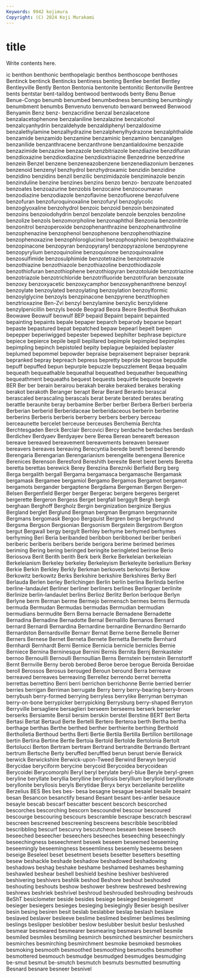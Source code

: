 ```yaml
---
Keywords: 9942 kojimura
Copyright: (C) 2024 Koji Murakami
---
```


# title

Write contents here.



ic benthon benthonic
benthopelagic benthos benthoscope benthoses Bentinck bentinck Bentincks bentiness benting Bentlee
bentlet Bentley Bentleyville Bently Benton Bentonia bentonite bentonitic Bentonville Bentree
bents bentstar bent-taildog bentwood bentwoods benty Benu Benue Benue-Congo benumb
benumbed benumbedness benumbing benumbingly benumbment benumbs Benvenuto benvenuto benward benweed
Benwood Benyamin Benz benz- benzacridine benzal benzalacetone benzalacetophenone benzalaniline benzalazine
benzalcohol benzalcyanhydrin benzaldehyde benzaldiphenyl benzaldoxime benzalethylamine benzalhydrazine benzalphenylhydrazone benzalphthalide benzamide
benzamido benzamine benzaminic benzamino benzanalgen benzanilide benzanthracene benzanthrone benzantialdoxime benzazide
benzazimide benzazine benzazole benzbitriazole benzdiazine benzdifuran benzdioxazine benzdioxdiazine benzdioxtriazine Benzedrine
benzedrine benzein Benzel benzene benzeneazobenzene benzenediazonium benzenes benzenoid benzenyl benzhydrol
benzhydroxamic benzidin benzidine benzidino benzidins benzil benzilic benzimidazole benziminazole benzin
benzinduline benzine benzines benzins benzo benzo- benzoate benzoated benzoates benzoazurine
benzobis benzocaine benzocoumaran benzodiazine benzodiazole benzoflavine benzofluorene benzofulvene benzofuran benzofuroquinoxaline
benzofuryl benzoglycolic benzoglyoxaline benzohydrol benzoic benzoid benzoin benzoinated benzoins benzoiodohydrin
benzol benzolate benzole benzoles benzoline benzolize benzols benzomorpholine benzonaphthol Benzonia
benzonitrile benzonitrol benzoperoxide benzophenanthrazine benzophenanthroline benzophenazine benzophenol benzophenone benzophenothiazine benzophenoxazine
benzophloroglucinol benzophosphinic benzophthalazine benzopinacone benzopyran benzopyranyl benzopyrazolone benzopyrene benzopyrylium benzoquinoline
benzoquinone benzoquinoxaline benzosulfimide benzosulphimide benzotetrazine benzotetrazole benzothiazine benzothiazole benzothiazoline benzothiodiazole
benzothiofuran benzothiophene benzothiopyran benzotoluide benzotriazine benzotriazole benzotrichloride benzotrifluoride benzotrifuran benzoxate
benzoxy benzoxyacetic benzoxycamphor benzoxyphenanthrene benzoyl benzoylate benzoylated benzoylating benzoylation benzoylformic
benzoylglycine benzoyls benzpinacone benzpyrene benzthiophen benztrioxazine Ben-Zvi benzyl benzylamine benzylic
benzylidene benzylpenicillin benzyls beode Beograd Beora Beore Beothuk Beothukan Beowawe
Beowulf beowulf BEP bepaid Bepaint bepaint bepainted bepainting bepaints bepale
bepaper beparch beparody beparse bepart bepaste bepastured bepat bepatched bepaw
bepearl bepelt bepen bepepper beperiwigged bepester bepewed bephilter bephrase bepicture
bepiece bepierce bepile bepill bepillared bepimple bepimpled bepimples bepimpling bepinch
bepistoled bepity beplague beplaided beplaster beplumed bepommel bepowder bepraise bepraisement
bepraiser beprank bepranked bepray bepreach bepress bepretty bepride beprose bepuddle
bepuff bepuffed bepun bepurple bepuzzle bepuzzlement Beqaa bequalm bequeath bequeathable
bequeathal bequeathed bequeather bequeathing bequeathment bequeaths bequest bequests bequirtle bequote
beqwete BER Ber ber berain berairou berakah berake beraked berakes
beraking berakot berakoth Beranger berapt Berar Berard Berardo berascal berascaled
berascaling berascals berat berate berated berates berating berattle beraunite beray
berbamine Berber berber Berbera Berberi berberia Berberian berberid Berberidaceae berberidaceous
berberin berberine berberins Berberis berberis berberry berbers berbery berceau berceaunette
bercelet berceuse berceuses Berchemia Berchta Berchtesgaden Berck Berclair Bercovici Bercy
berdache berdaches berdash Berdichev Berdyaev Berdyayev bere Berea Berean bereareft
bereason bereave bereaved bereavement bereavements bereaven bereaver bereavers bereaves bereaving
Berecyntia berede bereft berend berendo Berengaria Berengarian Berengarianism berengelite berengena
Berenice Berenices Berenson Beresford Bereshith beresite Beret beret berets Beretta
beretta berettas berewick Berey Berezina Berezniki Berfield Berg berg Berga
bergalith bergall Bergama bergamasca bergamasche Bergamask bergamask Bergamee bergamiol Bergamo
Bergamos Bergamot bergamot bergamots bergander bergaptene Bergdama Bergeman Bergen Bergen-Belsen
Bergenfield Berger berger Bergerac bergere bergeres bergeret bergerette Bergeron Bergess
Berget bergfall berggylt Bergh bergh berghaan Berghoff Bergholz Bergin berginization
berginize Bergius Bergland berglet Berglund Bergman bergman Bergmann bergmannite Bergmans
bergomask Bergoo Bergquist Bergren bergs bergschrund Bergsma Bergson Bergsonian Bergsonism
Bergstein Bergstrom Bergton bergut Bergwall bergy bergylt Berhley berhyme berhymed
berhymes berhyming Beri Beria beribanded beribbon beribboned beriber beriberi beriberic
beriberis beribers beride berigora berime berimed berimes beriming Bering bering
beringed beringite beringleted berinse Berio Beriosova Berit Berith berith Berk
berk Berke Berkeleian berkeleian Berkeleianism Berkeley berkeley Berkeleyism Berkeleyite berkelium
Berkey Berkie Berkin Berkley Berkly Berkman berkovets berkovtsi Berkow Berkowitz
berkowitz Berks Berkshire berkshire Berkshires Berky Berl Berlauda Berlen berley
Berlichingen Berlin berlin berlina Berlinda berline berline-landaulet Berliner berliner berliners
berlines Berlinguer berlinite Berlinize berlin-landaulet berlins Berlioz Berlitz Berlon berloque
Berlyn Berlyne berm Berman berme Bermejo bermensch bermes berms Bermuda
bermuda Bermudan Bermudas bermudas Bermudian bermudian bermudians bermudite Bern Berna
bernacle Bernadene Bernadette Bernadina Bernadine Bernadotte Bernal Bernalillo Bernanos Bernard
bernard Bernardi Bernardina Bernardine bernardine Bernardino Bernardo Bernardston Bernardsville Bernarr
Bernat Berne berne Bernelle Berner Berners Bernese Bernet Berneta Bernete
Bernetta Bernette Bernhard Bernhardi Bernhardt Berni Bernice Bernicia bernicle bernicles
Bernie Berniece Bernina Berninesque Bernini Bernis Bernita Bernj Bernkasteler bernoo
Bernouilli Bernoulli Bernoullian Berns Bernstein bernstein Bernstorff Bernt Bernville Berny
berob berobed Beroe beroe berogue Beroida Beroidae beroll Berossos Berosus
berouged Beroun beround Berra berreave berreaved berreaves berreaving Berrellez berrendo
berret berretta berrettas berrettino Berri berri berrichon berrichonne Berrie berried
berrier berries berrigan Berriman berrugate Berry berry berry-bearing berry-brown berrybush
berry-formed berrying berryless berrylike Berryman berryman berry-on-bone berrypicker berrypicking Berrysburg
berry-shaped Berryton Berryville bersagliere bersaglieri berseem berseems berserk berserker berserks
Bersiamite Bersil bersim berskin berstel Berstine BERT Bert Berta Bertasi
Bertat Bertaud Berte Bertelli Bertero Berteroa berth Bertha bertha berthage
berthas Berthe berthed berther berthierite berthing Berthold Bertholletia Berthoud berths
Berti Bertie Bertila Bertilla Bertillon bertillonage bertin Bertina Bertine Bertle
Bertoia Bertold Bertolde Bertolonia Bertolt Bertolucci Berton Bertram bertram Bertrand
bertrandite Bertrando Bertrant bertrum Bertsche Berty beruffed beruffled berun berust
bervie Berwick berwick Berwickshire Berwick-upon-Tweed Berwind Berwyn berycid Berycidae beryciform
berycine berycoid Berycoidea berycoidean Berycoidei Berycomorphi Beryl beryl berylate beryl-blue
Beryle beryl-green beryline beryllate beryllia berylline berylliosis beryllium berylloid beryllonate
beryllonite beryllosis beryls Berytidae Beryx beryx berzelianite berzeliite Berzelius BES
Bes bes bes- besa besagne besague besaiel besaile besaint besan
Besancon besanctify besand Besant besant bes-antler besauce besayle bescab bescarf
bescatter bescent bescorch bescorched bescorches bescorching bescorn bescoundrel bescour bescoured
bescourge bescouring bescours bescramble bescrape bescratch bescrawl bescreen bescreened bescreening
bescreens bescribble bescribbled bescribbling bescurf bescurvy bescutcheon beseam besee beseech
beseeched beseecher beseechers beseeches beseeching beseechingly beseechingness beseechment beseek beseem
beseemed beseeming beseemingly beseemingness beseemliness beseemly beseems beseen beseige Beseleel
beset besetment besets besetter besetters besetting besew beshackle beshade beshadow
beshadowed beshadowing beshadows beshag beshake beshame beshamed beshames beshaming beshawled
beshear beshell beshield beshine beshiver beshivered beshivering beshivers beshlik beshod
Beshore beshout beshouted beshouting beshouts beshow beshower beshrew beshrewed beshrewing
beshrews beshriek beshrivel beshroud beshrouded beshrouding beshrouds BeShT besiclometer beside
besides besiege besieged besiegement besieger besiegers besieges besieging besiegingly Besier
besigh besilver besin besing besiren besit beslab beslabber beslap beslash
beslave beslaved beslaver besleeve beslime beslimed beslimer beslimes besliming beslings
beslipper beslobber beslow beslubber besluit beslur beslushed besmear besmeared besmearer
besmearing besmears besmell besmile besmiled besmiles besmiling besmirch besmirched besmircher
besmirchers besmirches besmirching besmirchment besmoke besmoked besmokes besmoking besmooth besmoothed
besmoothing besmooths besmother besmottered besmouch besmudge besmudged besmudges besmudging be-smut
besmut be-smutch besmutch besmuts besmutted besmutting Besnard besnare besneer besnivel
